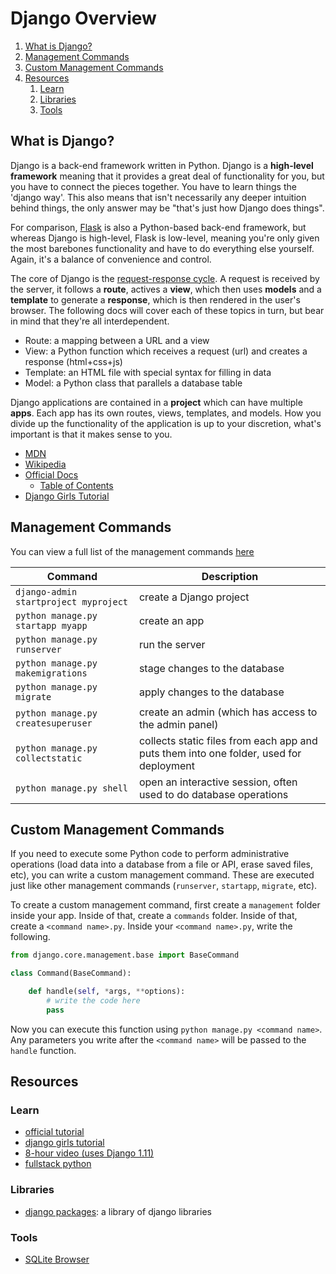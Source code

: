 
# Django Overview

1. [What is Django?](#what-is-django)
2. [Management Commands](#management-commands)
3. [Custom Management Commands](#custom-management-commands)
4. [Resources](#resources)
   1. [Learn](#learn)
   2. [Libraries](#libraries)
   3. [Tools](#tools)



## What is Django?

Django is a back-end framework written in Python. Django is a **high-level framework** meaning that it provides a great deal of functionality for you, but you have to connect the pieces together. You have to learn things the 'django way'. This also means that isn't necessarily any deeper intuition behind things, the only answer may be "that's just how Django does things".

For comparison, [Flask](http://flask.pocoo.org/) is also a Python-based back-end framework, but whereas Django is high-level, Flask is low-level, meaning you're only given the most barebones functionality and have to do everything else yourself. Again, it's a balance of convenience and control.

The core of Django is the [request-response cycle](django_diagram.png). A request is received by the server, it follows a **route**, actives a **view**, which then uses **models** and a **template** to generate a **response**, which is then rendered in the user's browser. The following docs will cover each of these topics in turn, but bear in mind that they're all interdependent.

- Route: a mapping between a URL and a view
- View: a Python function which receives a request (url) and creates a response (html+css+js)
- Template: an HTML file with special syntax for filling in data
- Model: a Python class that parallels a database table

Django applications are contained in a **project** which can have multiple **apps**. Each app has its own routes, views, templates, and models. How you divide up the functionality of the application is up to your discretion, what's important is that it makes sense to you.

- [MDN](https://developer.mozilla.org/en-US/docs/Learn/Server-side/Django)
- [Wikipedia](https://en.wikipedia.org/wiki/Django_(web_framework))
- [Official Docs](https://docs.djangoproject.com/en/3.0/)
  - [Table of Contents](https://docs.djangoproject.com/en/3.0/contents/)
- [Django Girls Tutorial](https://tutorial.djangogirls.org/en/django/)

## Management Commands

You can view a full list of the management commands [here](https://docs.djangoproject.com/en/3.0/ref/django-admin/)

| Command | Description |
| ---     | ---         |
| `django-admin startproject myproject` | create a Django project |
| `python manage.py startapp myapp` | create an app |
| `python manage.py runserver` | run the server |
| `python manage.py makemigrations` | stage changes to the database |
| `python manage.py migrate` | apply changes to the database |
| `python manage.py createsuperuser` | create an admin (which has access to the admin panel) |
| `python manage.py collectstatic` | collects static files from each app and puts them into one folder, used for deployment |
| `python manage.py shell` | open an interactive session, often used to do database operations |

## Custom Management Commands

If you need to execute some Python code to perform administrative operations (load data into a database from a file or API, erase saved files, etc), you can write a custom management command. These are executed just like other management commands (`runserver`, `startapp`, `migrate`, etc).

To create a custom management command, first create a `management` folder inside your app. Inside of that, create a `commands` folder. Inside of that, create a `<command name>.py`. Inside your `<command name>.py`, write the following.

```python
from django.core.management.base import BaseCommand

class Command(BaseCommand):

    def handle(self, *args, **options):
        # write the code here
        pass
```

Now you can execute this function using `python manage.py <command name>`. Any parameters you write after the `<command name>` will be passed to the `handle` function.



## Resources

### Learn

- [official tutorial](https://docs.djangoproject.com/en/3.0/intro/tutorial01/)
- [django girls tutorial](https://tutorial.djangogirls.org/en/)
- [8-hour video (uses Django 1.11)](https://www.youtube.com/watch?v=yDv5FIAeyoY)
- [fullstack python](https://www.fullstackpython.com/django.html)

### Libraries

- [django packages](https://djangopackages.org/): a library of django libraries

### Tools

- [SQLite Browser](http://sqlitebrowser.org/)
